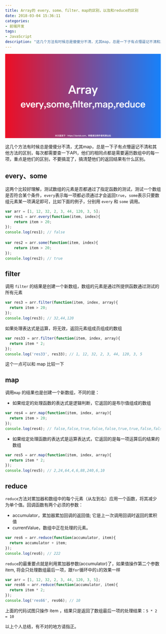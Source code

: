 ```yaml
---
title: Array的 every、some、filter、map的区别，以及和reduce的区别
date: 2018-03-04 15:36:11
categories:
- 前端开发
tags:
- JavaScript
description: "这几个方法有时候总是傻傻分不清，尤其map，总是一下子有点懵逼记不清和其他方法的区别，每次都需要查一下API，他们的相同点都是需要遍历数组中的每一项，重点是他们的区别，不要搞混了，搞清楚他们的返回结果有什么区别。"
---
```

![](https://raw.githubusercontent.com/dunizb/cloudimg/master/blog/article/201803/array/banner.png)

这几个方法有时候总是傻傻分不清，尤其map，总是一下子有点懵逼记不清和其他方法的区别，每次都需要查一下API，他们的相同点都是需要遍历数组中的每一项，重点是他们的区别，不要搞混了，搞清楚他们的返回结果有什么区别。

## every、some

这两个比较好理解，测试数组的元素是否都通过了指定函数的测试，测试一个数组是否符合某个条件，`every`表示每一项都必须通过才会返回`true`，`some`表示只要数组元素某一项满足即可，比如下面的例子，分别用 `every` 和 `some` 调用。
```js
var arr = [1, 12, 32, 2, 3, 44, 120, 3, 5];
var res1 = arr.every(function(item, index){
    return item > 20;
});
console.log(res1); // false

var res2 = arr.some(function(item, index){
    return item > 20;
});
console.log(res2); // true
```
## filter

调用 `filter` 的结果是创建一个新数组，数组的元素是通过所提供函数通过测试的所有元素
```js
var res3 = arr.filter(function(item, index, array){
  return item > 20;
});
console.log(res3); // 32,44,120
```
如果处理表达式是运算，将无效，返回元素组成员组成的数组
```js
var res33 = arr.filter(function(item, index, array){
  return item * 2;
});
console.log('res33', res33); // 1, 12, 32, 2, 3, 44, 120, 3, 5
```
这个一点可以和 map 比较一下

## map
调用`map` 的结果也是创建一个新数组，不同的是：
- 如果给定的处理函数的表达式是逻辑判断，它返回的是布尔值组成的数组
```js
var res4 = arr.map(function(item, index, array){
  return item > 20;
});
console.log(res4); // false,false,true,false,false,true,true,false,false
```
- 如果给定处理函数的表达式是运算表达式，它返回的是每一项运算后的结果的数组
```js
var res5 = arr.map(function(item, index, array){
  return item * 2;
});
console.log(res5); // 2,24,64,4,6,88,240,6,10
```
## reduce
`reduce`方法对累加器和数组中的每个元素（从左到右）应用一个函数，将其减少为单个值。回调函数有两个必须的参数：
- accumulator，累加器累加回调的返回值; 它是上一次调用回调时返回的累积值
- currentValue，数组中正在处理的元素。
```js
var res6 = arr.reduce(function(accumulator, item){
  return accumulator + item;
});
console.log(res6); // 222
```
`reduce`的最重要点就是利用累加器参数(accumulator)了，如果值操作第二个参数 item, 将会只处理数组最后一项，跟`for`循环中的`i`的效果一样
```js
var arr = [1, 12, 32, 2, 3, 44, 120, 3, 5];
var res66 = arr.reduce(function(accumulator, item){
  return item * 2;
});
console.log('res66', res66); // 10
```
上面的代码试图只操作 item ，结果只是返回了数组最后一项的处理结果：`5 * 2 = 10`

以上个人总结，有不对的地方请指正。